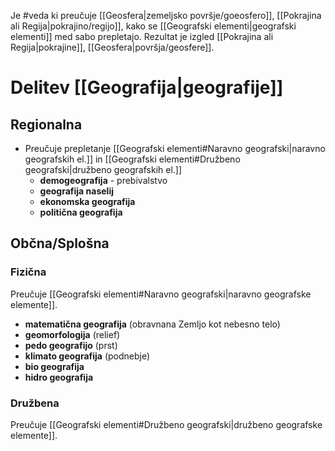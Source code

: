 Je #veda ki preučuje [[Geosfera|zemeljsko površje/goeosfero]], [[Pokrajina ali Regija|pokrajino/regijo]], kako se [[Geografski elementi|geografski elementi]] med sabo prepletajo. Rezultat je izgled [[Pokrajina ali Regija|pokrajine]], [[Geosfera|površja/geosfere]].

# Delitev [[Geografija|geografije]]
## Regionalna
- Preučuje prepletanje [[Geografski elementi#Naravno geografski|naravno geografskih el.]] in [[Geografski elementi#Družbeno geografski|družbeno geografskih el.]]
	- **demogeografija** - prebivalstvo
	- **geografija naselij**
	- **ekonomska geografija**
	- **politična geografija**
## Občna/Splošna
### Fizična
Preučuje [[Geografski elementi#Naravno geografski|naravno geografske elemente]].

- **matematična geografija** (obravnana Zemljo kot nebesno telo)
- **geomorfologija** (relief)
- **pedo geografijo** (prst)
- **klimato geografija** (podnebje)
- **bio geografija** 
- **hidro geografija**
### Družbena
Preučuje [[Geografski elementi#Družbeno geografski|družbeno geografske elemente]].